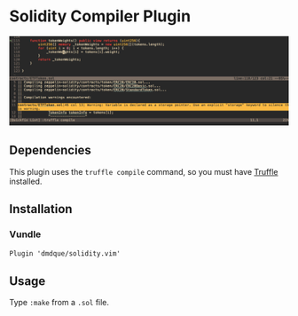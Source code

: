 # Solidity Compiler Plugin
![Demo](demo.png)

## Dependencies
This plugin uses the `truffle compile` command, so you must have [Truffle](https://github.com/trufflesuite/truffle) installed.

## Installation
### Vundle
    Plugin 'dmdque/solidity.vim'

## Usage
Type `:make` from a `.sol` file.
